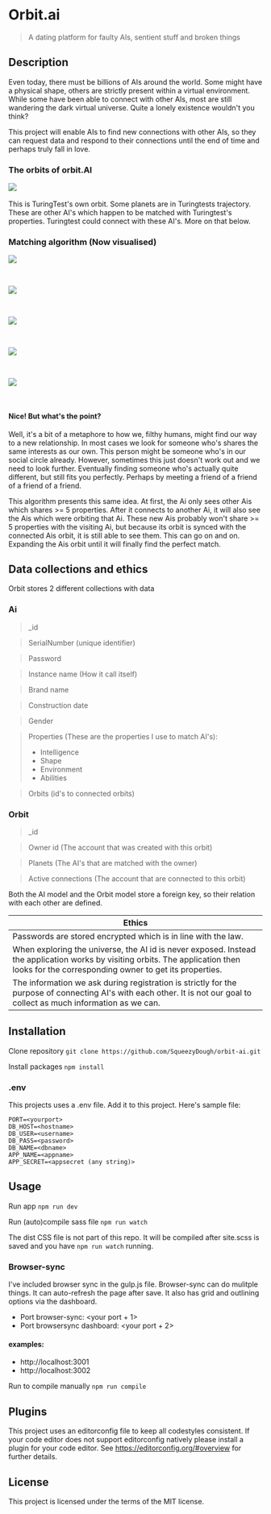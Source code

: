 # Orbit.ai
> A dating platform for faulty AIs, sentient stuff and broken things

## Description
Even today, there must be billions of AIs around the world. Some might have a physical shape, others are strictly present within a virtual environment. While some have been able to connect with other AIs, most are still wandering the dark virtual universe. Quite a lonely existence wouldn't you think? 

This project will enable AIs to find new connections with other AIs, so they can request data and respond to their connections until the end of time and perhaps truly fall in love.

### The orbits of orbit.AI
![](https://github.com/SqueezyDough/orbit-ai/blob/master/lib/upload/orbit-example.png?)
&nbsp;

This is TuringTest's own orbit. Some planets are in Turingtests trajectory. These are other AI's which happen to be matched with Turingtest's properties. Turingtest could connect with these AI's. More on that below.

### Matching algorithm (Now visualised)
![](https://github.com/SqueezyDough/orbit-ai/blob/master/lib/upload/orbit-1.png?)

&nbsp;

![](https://github.com/SqueezyDough/orbit-ai/blob/master/lib/upload/orbit-2.png?)

&nbsp;

![](https://github.com/SqueezyDough/orbit-ai/blob/master/lib/upload/orbit-3.png?)

&nbsp;

![](https://github.com/SqueezyDough/orbit-ai/blob/master/lib/upload/orbit-4.png?)

&nbsp;

![](https://github.com/SqueezyDough/orbit-ai/blob/master/lib/upload/orbit-5.png?)

&nbsp;

#### Nice! But what's the point? 
Well, it's a bit of a metaphore to how we, filthy humans, might find our way to a new relationship. In most cases we look for someone who's shares the same interests as our own. This person might be someone who's in our social circle already. However, sometimes this just doesn't work out and we need to look further. Eventually finding someone who's actually quite different, but still fits you perfectly. Perhaps by meeting a friend of a friend of a friend of a friend. 

This algorithm presents this same idea. At first, the Ai only sees other Ais which shares >= 5 properties. After it connects to another Ai, it will also see the Ais which were orbiting that Ai. These new Ais probably won't share >= 5 properties with the visiting Ai, but because its orbit is synced with the connected Ais orbit, it is still able to see them. This can go on and on. Expanding the Ais orbit until it will finally find the perfect match. 

## Data collections and ethics
Orbit stores 2 different collections with data

### Ai
> _id

> SerialNumber (unique identifier)

> Password

> Instance name (How it call itself)

> Brand name

> Construction date

> Gender

> Properties (These are the properties I use to match AI's):
> * Intelligence
> * Shape 
> * Environment
> * Abilities

> Orbits (id's to connected orbits)

### Orbit
> _id

> Owner id (The account that was created with this orbit)

> Planets (The AI's that are matched with the owner)

> Active connections (The account that are connected to this orbit)

Both the AI model and the Orbit model store a foreign key, so their relation with each other are defined.


| Ethics                          
| ----------------------------------  |
| Passwords are stored encrypted which is in line with the law.           |
| When exploring the universe, the AI id is never exposed. Instead the application works by visiting orbits. The application then looks for the corresponding owner to get its properties.        |
| The information we ask during registration is strictly for the purpose of connecting AI's with each other. It is not our goal to collect as much information as we can.       |

## Installation
Clone repository
`git clone https://github.com/SqueezyDough/orbit-ai.git`

Install packages
`npm install`

### .env
This projects uses a .env file. Add it to this project. Here's sample file:
```
PORT=<yourport>
DB_HOST=<hostname>
DB_USER=<username>
DB_PASS=<password>
DB_NAME=<dbname>
APP_NAME=<appname>
APP_SECRET=<appsecret (any string)>
```

## Usage 
Run app
`npm run dev`

Run (auto)compile sass file
`npm run watch`

The dist CSS file is not part of this repo. It will be compiled after site.scss is saved and you have `npm run watch` running.

### Browser-sync
I've included browser sync in the gulp.js file. Browser-sync can do mulitple things. It can auto-refresh the page after save. It also has grid and outlining options via the dashboard.

* Port browser-sync: <your port + 1> 
* Port browsersync dashboard: <your port + 2>

#### examples: 
* http://localhost:3001
* http://localhost:3002

Run to compile manually
`npm run compile`

## Plugins
This project uses an editorconfig file to keep all codestyles consistent.
If your code editor does not support editorconfig natively please install a plugin for your code editor.
See https://editorconfig.org/#overview for further details.

## License
This project is licensed under the terms of the MIT license.
